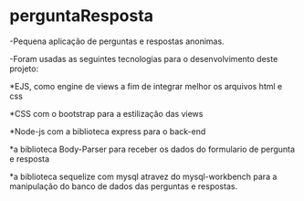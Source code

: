 # perguntaResposta
-Pequena aplicação de perguntas e respostas anonimas.

-Foram usadas as seguintes tecnologias para o desenvolvimento deste projeto:

*EJS, como engine de views a fim de integrar melhor os arquivos html e css

*CSS com o bootstrap para a estilização das views

*Node-js com a biblioteca express para o back-end

*a biblioteca Body-Parser para receber os dados do formulario de pergunta e resposta

*a biblioteca sequelize com mysql atravez do mysql-workbench para a manipulação do banco de dados das perguntas e respostas.



